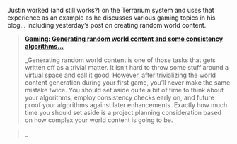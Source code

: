 Justin worked (and still works?) on the Terrarium system and uses that experience as an example as he discusses various gaming topics in his blog&#8230; including yesterday&#8217;s post on creating random world content.

> **<a href="http://weblogs.asp.net/justin_rogers/archive/2004/10/12/241583.aspx" target="_blank" class="broken_link">Gaming: Generating random world content and some consistency algorithms&#8230; </a>**
> 
> _Generating random world content is one of those tasks that gets written off as a trivial matter. It isn&#8217;t hard to throw some stuff around a virtual space and call it good. However, after trivializing the world content generation during your first game, you&#8217;ll never make the same mistake twice. You should set aside quite a bit of time to think about your algorithms, employ consistency checks early on, and future proof your algorithms against later enhancements. Exactly how much time you should set aside is a project planning consideration based on how complex your world content is going to be.
  
>_